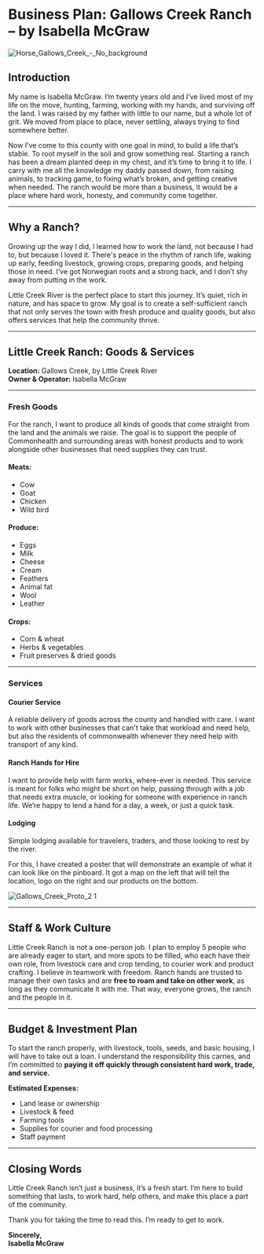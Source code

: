 # **Business Plan: Gallows Creek Ranch – by Isabella McGraw**

![Horse_Gallows_Creek_-_No_background](https://github.com/user-attachments/assets/354831d1-452d-4426-81ae-94164fe55434)

## **Introduction**

My name is Isabella McGraw. I’m twenty years old and I’ve lived most of my life on the move, hunting, farming, working with my hands, and surviving off the land. I was raised by my father with little to our name, but a whole lot of grit. We moved from place to place, never settling, always trying to find somewhere better. 

Now I’ve come to this county with one goal in mind, to build a life that’s stable. To root myself in the soil and grow something real. Starting a ranch has been a dream planted deep in my chest, and it’s time to bring it to life. I carry with me all the knowledge my daddy passed down, from raising animals, to tracking game, to fixing what’s broken, and getting creative when needed. The ranch would be more than a business, it would be a place where hard work, honesty, and community come together.

---

## **Why a Ranch?**

Growing up the way I did, I learned how to work the land, not because I had to, but because I loved it. There's peace in the rhythm of ranch life, waking up early, feeding livestock, growing crops, preparing goods, and helping those in need. I’ve got Norwegian roots and a strong back, and I don’t shy away from putting in the work.

Little Creek River is the perfect place to start this journey. It’s quiet, rich in nature, and has space to grow. My goal is to create a self-sufficient ranch that not only serves the town with fresh produce and quality goods, but also offers services that help the community thrive.

---

## **Little Creek Ranch: Goods & Services**

**Location:** Gallows Creek, by Little Creek River  
**Owner & Operator:** Isabella McGraw

---

### **Fresh Goods**
For the ranch, I want to produce all kinds of goods that come straight from the land and the animals we raise. The goal is to support the people of Commonhealth and surrounding areas with honest products and to work alongside other businesses that need supplies they can trust.

#### **Meats:**
- Cow  
- Goat  
- Chicken  
- Wild bird  

#### **Produce:**
- Eggs  
- Milk  
- Cheese  
- Cream  
- Feathers  
- Animal fat  
- Wool  
- Leather  

#### **Crops:**
- Corn & wheat  
- Herbs & vegetables  
- Fruit preserves & dried goods  

---

### **Services**

#### **Courier Service**
A reliable delivery of goods across the county and handled with care. I want to work with other businesses that can't take that workload and need help, but also the residents of commonwealth whenever they need help with transport of any kind. 

#### **Ranch Hands for Hire**
I want to provide help with farm works, where-ever is needed. This service is meant for folks who might be short on help, passing through with a job that needs extra muscle, or looking for someone with experience in ranch life. We’re happy to lend a hand for a day, a week, or just a quick task.

#### **Lodging**
Simple lodging available for travelers, traders, and those looking to rest by the river.

For this, I have created a poster that will demonstrate an example of what it can look like on the pinboard. It got a map on the left that will tell the location, logo on the right and our products on the bottom. 

![Gallows_Creek_Proto_2 1](https://github.com/user-attachments/assets/f7f7df3b-85ce-4fe6-9de0-e680b0b8ba1c)

---

## **Staff & Work Culture**

Little Creek Ranch is not a one-person job. I plan to employ 5 people who are already eager to start, and more spots to be filled, who each have their own role, from livestock care and crop tending, to courier work and product crafting. I believe in teamwork with freedom. Ranch hands are trusted to manage their own tasks and are **free to roam and take on other work**, as long as they communicate it with me. That way, everyone grows, the ranch and the people in it.

---

## **Budget & Investment Plan**

To start the ranch properly, with livestock, tools, seeds, and basic housing, I will have to take out a loan. I understand the responsibility this carries, and I’m committed to **paying it off quickly through consistent hard work, trade, and service.**

**Estimated Expenses:**
- Land lease or ownership  
- Livestock & feed  
- Farming tools 
- Supplies for courier and food processing  
- Staff payment

---

## **Closing Words**

Little Creek Ranch isn’t just a business, it’s a fresh start. I’m here to build something that lasts, to work hard, help others, and make this place a part of the community.

Thank you for taking the time to read this. I’m ready to get to work.
  
**Sincerely,**  
**Isabella McGraw**  

